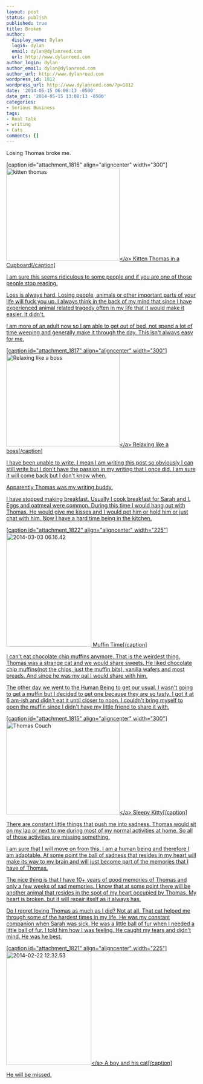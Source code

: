 ```yaml
---
layout: post
status: publish
published: true
title: Broken
author:
  display_name: Dylan
  login: dylan
  email: dylan@dylanreed.com
  url: http://www.dylanreed.com
author_login: dylan
author_email: dylan@dylanreed.com
author_url: http://www.dylanreed.com
wordpress_id: 1812
wordpress_url: http://www.dylanreed.com/?p=1812
date: '2014-05-15 06:08:13 -0500'
date_gmt: '2014-05-15 13:08:13 -0500'
categories:
- Serious Business
tags:
- Real Talk
- writing
- Cats
comments: []
---
```

<p>Losing Thomas broke me.</p>
<p>[caption id="attachment_1816" align="aligncenter" width="300"]<a href="http:&#47;&#47;www.dylanreed.com&#47;wp-content&#47;uploads&#47;2014&#47;05&#47;Thomas-Cupboard.jpg"><img class="size-medium wp-image-1816" src="http:&#47;&#47;www.dylanreed.com&#47;wp-content&#47;uploads&#47;2014&#47;05&#47;Thomas-Cupboard-300x245.jpg" alt="kitten thomas" width="300" height="245" &#47;><&#47;a> Kitten Thomas in a Cupboard[&#47;caption]</p>
<p>I am sure this seems ridiculous to some people and if you are one of those people stop reading.</p>
<p>Loss is always hard. Losing people, animals or other important parts of your life will fuck you up. I always think in the back of my mind that since I have experienced animal related tragedy often in my life that it would make it easier. It didn't.</p>
<p>I am more of an adult now so I am able to get out of bed, not spend a lot of time weeping and generally make it through the day. This isn't always easy for me.</p>
<p>[caption id="attachment_1817" align="aligncenter" width="300"]<a href="http:&#47;&#47;www.dylanreed.com&#47;wp-content&#47;uploads&#47;2014&#47;05&#47;Thomas-Feets.jpg"><img class="size-medium wp-image-1817" src="http:&#47;&#47;www.dylanreed.com&#47;wp-content&#47;uploads&#47;2014&#47;05&#47;Thomas-Feets-300x245.jpg" alt="Relaxing like a boss" width="300" height="245" &#47;><&#47;a> Relaxing like a boss[&#47;caption]</p>
<p>I have been unable to write. I mean I am writing this post so obviously I can still write but I don't have the passion in my writing that I once did. I am sure it will come back but I don't know when.</p>
<p>Apparently Thomas was my writing buddy.</p>
<p>I have stopped making breakfast. Usually I cook breakfast for Sarah and I. Eggs and oatmeal were common. During this time I would hang out with Thomas. He would give me kisses and I would pet him or hold him or just chat with him. Now I have a hard time being in the kitchen.</p>
<p>[caption id="attachment_1822" align="aligncenter" width="225"]<img class="wp-image-1822 size-medium" src="http:&#47;&#47;www.dylanreed.com&#47;wp-content&#47;uploads&#47;2014&#47;05&#47;2014-03-03-06.16.42-225x300.jpg" alt="2014-03-03 06.16.42" width="225" height="300" &#47;> Muffin Time[&#47;caption]</p>
<p>I can't eat chocolate chip muffins anymore. That is the weirdest thing. Thomas was a strange cat and we would share sweets. He liked chocolate chip muffins(not the chips, just the muffin bits), vanilla wafers and most breads. And since he was my pal I would share with him.</p>
<p>The other day we went to the Human Being to get our usual. I wasn't going to get a muffin but I decided to get one because they are so tasty. I got it at 6 am-ish and didn't eat it until closer to noon. I couldn't bring myself to open the muffin since I didn't have my little friend to share it with.</p>
<p>[caption id="attachment_1815" align="aligncenter" width="300"]<a href="http:&#47;&#47;www.dylanreed.com&#47;wp-content&#47;uploads&#47;2014&#47;05&#47;Thomas-Couch.jpg"><img class="wp-image-1815 size-medium" src="http:&#47;&#47;www.dylanreed.com&#47;wp-content&#47;uploads&#47;2014&#47;05&#47;Thomas-Couch-300x245.jpg" alt="Thomas Couch" width="300" height="245" &#47;><&#47;a> Sleepy Kitty[&#47;caption]</p>
<p>There are constant little things that push me into sadness. Thomas would sit on my lap or next to me during most of my normal activities at home. So all of those activities are missing something.</p>
<p>I am sure that I will move on from this. I am a human being and therefore I am adaptable. At some point the ball of sadness that resides in my heart will make its way to my brain and will just become part of the memories that I have of Thomas.</p>
<p>The nice thing is that I have 10+ years of good memories of Thomas and only a few weeks of sad memories. I know that at some point there will be another animal that resides in the spot of my heart occupied by Thomas. My heart is broken, but it will repair itself as it always has.</p>
<p>Do I regret loving Thomas as much as I did? Not at all. That cat helped me through some of the hardest times in my life. He was my constant companion when Sarah was sick. He was a little ball of fur when I needed a little ball of fur. I told him how I was feeling. He caught my tears and didn't mind. He was he best.</p>
<p>[caption id="attachment_1821" align="aligncenter" width="225"]<a href="http:&#47;&#47;www.dylanreed.com&#47;wp-content&#47;uploads&#47;2014&#47;05&#47;2014-02-22-12.32.53.jpg"><img class="wp-image-1821 size-medium" src="http:&#47;&#47;www.dylanreed.com&#47;wp-content&#47;uploads&#47;2014&#47;05&#47;2014-02-22-12.32.53-225x300.jpg" alt="2014-02-22 12.32.53" width="225" height="300" &#47;><&#47;a> A boy and his cat[&#47;caption]</p>
<p>He will be missed.</p>
